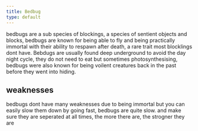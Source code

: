 ```yaml
---
title: Bedbug
type: default
---
```



bedbugs are a sub species of blockings, a species of sentient objects and blocks, bedbugs are known for being able to fly and being practically immortal with their ability to respawn after death, a rare trait most blocklings dont have. Bebdugs are usually found deep underground to avoid the day night cycle, they do not need to eat but sometimes photosynthesising, bedbugs were also known for being voilent creatures back in the past before they went into hiding.

## weaknesses

bedbugs dont have many weaknesses due to being immortal but you can easily slow them down by going fast, bedbugs are quite slow. and make sure they are seperated at all times, the more there are, the strogner they are